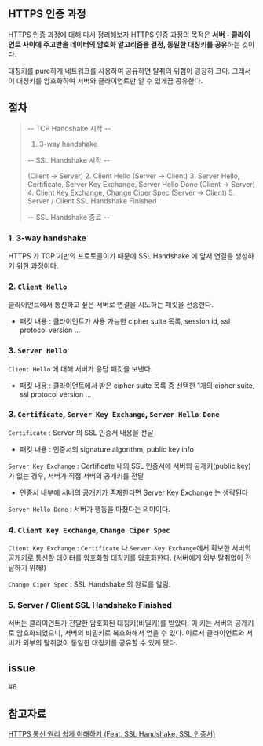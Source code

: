 
## HTTPS 인증 과정
HTTPS 인증 과정에 대해 다시 정리해보자
HTTPS 인증 과정의 목적은 **서버 - 클라이언트 사이에 주고받을 데이터의 암호화 알고리즘을 결정, 동일한 대칭키를 공유**하는 것이다.

대칭키를 pure하게 네트워크를 사용하여 공유하면 탈취의 위험이 굉장히 크다. 그래서 이 대칭키를 암호화하여 서버와 클라이언트만 알 수 있게끔 공유한다.

## 절차

> -- TCP Handshake 시작 -- 
> 1. 3-way handshake
> 
> -- SSL Handshake 시작 -- 
> 
> (Client  -> Server) 2. Client Hello
> (Server ->  Client) 3. Server Hello, Certificate,  Server Key Exchange,  Server Hello Done
> (Client  -> Server) 4. Client Key Exchange, Change Ciper Spec
> (Server ->  Client) 5. Server / Client SSL Handshake Finished
> 
> -- SSL Handshake 종료 --

### 1. 3-way handshake
HTTPS 가 TCP 기반의 프로토콜이기 때문에 SSL Handshake 에 앞서 연결을 생성하기 위한 과정이다.

### 2. `Client Hello`
클라이언트에서 통신하고 싶은 서버로 연결을 시도하는 패킷을 전송한다.
- 패킷 내용 : 클라이언트가 사용 가능한 cipher suite 목록, session id, ssl protocol version ...

### 3. `Server Hello`
`Client Hello` 에 대해 서버가 응답 패킷을 보낸다.
- 패킷 내용 : 클라이언트에서 받은 cipher suite 목록 중 선택한 1개의 cipher suite, ssl protocol version ...

### 3. `Certificate`,  `Server Key Exchange`,  `Server Hello Done`
`Certificate` : Server 의 SSL 인증서 내용을 전달
 - 패킷 내용 : 인증서의 signature algorithm, public key info

`Server Key Exchange` : Certificate 내의 SSL 인증서에 서버의 공개키(public key)가 없는 경우, 서버가 직접 서버의 공개키를 전달
- 인증서 내부에 서버의 공개키가 존재한다면 Server Key Exchange 는 생략된다

`Server Hello Done` : 서버가 행동을 마쳤다는 의미이다.

### 4. `Client Key Exchange`, `Change Ciper Spec`
`Client Key Exchange` : `Certificate` 나 `Server Key Exchange`에서 확보한 서버의 공개키로 통신할 데이터를 암호화할 대칭키를 암호화한다. (서버에게 외부 탈취없이 전달하기 위해!)

`Change Ciper Spec` : SSL Handshake 의 완료를 알림. 

### 5. Server / Client SSL Handshake Finished
서버는 클라이언트가 전달한 암호화된 대칭키(비밀키)를 받았다. 이 키는 서버의 공개키로 암호화되었으니, 서버의 비밀키로 복호화해서 얻을 수 있다. 이로서 클라이언트와 서버가 외부의 탈취없이 동일한 대칭키를 공유할 수 있게 됐다.

## issue
#6

## 참고자료
[HTTPS 통신 원리 쉽게 이해하기 (Feat. SSL Handshake, SSL 인증서)](https://nuritech.tistory.com/25)
